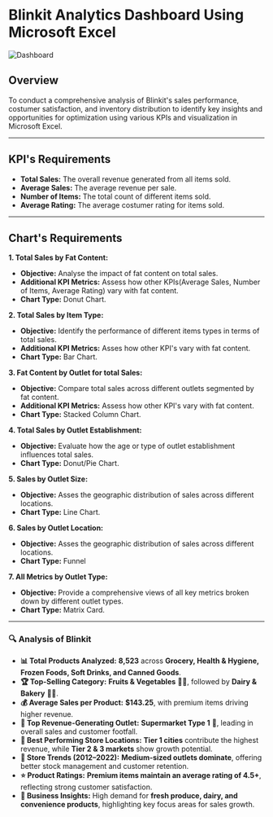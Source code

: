 # Blinkit Analytics Dashboard Using Microsoft Excel
![Dashboard](https://github.com/aftabalammansoori/Blinkit-Microsoft-Excel-Analysis/blob/main/Screenshot%202025-01-27%20064153.png)

## Overview
To conduct a comprehensive analysis of Blinkit's sales performance, costumer satisfaction, and inventory distribution to identify key insights and opportunities for optimization using various KPIs and visualization in Microsoft Excel.

---

## KPI's Requirements

- **Total Sales:** The overall revenue generated from all items sold.
- **Average Sales:** The average revenue per sale.
- **Number of Items:** The total count of different items sold.
- **Average Rating:** The average costumer rating for items sold.

---

## Chart's Requirements 

**1. Total Sales by Fat Content:**
- **Objective:** Analyse the impact of fat content on total sales.
- **Additional KPI Metrics:** Assess how other KPIs(Average Sales, Number of Items, Average Rating) vary with fat content.
- **Chart Type:** Donut Chart.
   
**2. Total Sales by Item Type:**
- **Objective:** Identify the performance of different items types in terms of total sales.
- **Additional KPI Metrics:** Asses how other KPI's vary with fat content.
- **Chart Type:** Bar Chart.
   
**3. Fat Content by Outlet for total Sales:**
- **Objective:** Compare total sales across different outlets segmented by fat content.
- **Additional KPI Metrics:** Assess how other KPI's vary with fat content.
- **Chart Type:** Stacked Column Chart.

**4. Total Sales by Outlet Establishment:**
- **Objective:** Evaluate how the age or type of outlet establishment influences total sales.
- **Chart Type:** Donut/Pie Chart.

**5. Sales by Outlet Size:**
- **Objective:** Asses the geographic distribution of sales across different locations.
- **Chart Type:** Line Chart.

**6. Sales by Outlet Location:** 
- **Objective:** Asses the geographic distribution of sales across different locations.
- **Chart Type:** Funnel
  
**7. All Metrics by Outlet Type:**
- **Objective:** Provide a comprehensive views of all key metrics broken down by different outlet types.
- **Chart Type:** Matrix Card.

---

### **🔍 Analysis of Blinkit**  

- **📊 Total Products Analyzed:** **8,523** across **Grocery, Health & Hygiene, Frozen Foods, Soft Drinks, and Canned Goods**.  
- **🏆 Top-Selling Category:** **Fruits & Vegetables** 🥦🥕, followed by **Dairy & Bakery** 🥛🍞.  
- **💰 Average Sales per Product:** **$143.25**, with premium items driving higher revenue.  
- **🏪 Top Revenue-Generating Outlet:** **Supermarket Type 1** 🏬, leading in overall sales and customer footfall.  
- **📍 Best Performing Store Locations:** **Tier 1 cities** contribute the highest revenue, while **Tier 2 & 3 markets** show growth potential.  
- **📆 Store Trends (2012–2022):** **Medium-sized outlets dominate**, offering better stock management and customer retention.  
- **⭐ Product Ratings:** **Premium items maintain an average rating of 4.5+**, reflecting strong customer satisfaction.  
- **🚀 Business Insights:** High demand for **fresh produce, dairy, and convenience products**, highlighting key focus areas for sales growth.  



   
